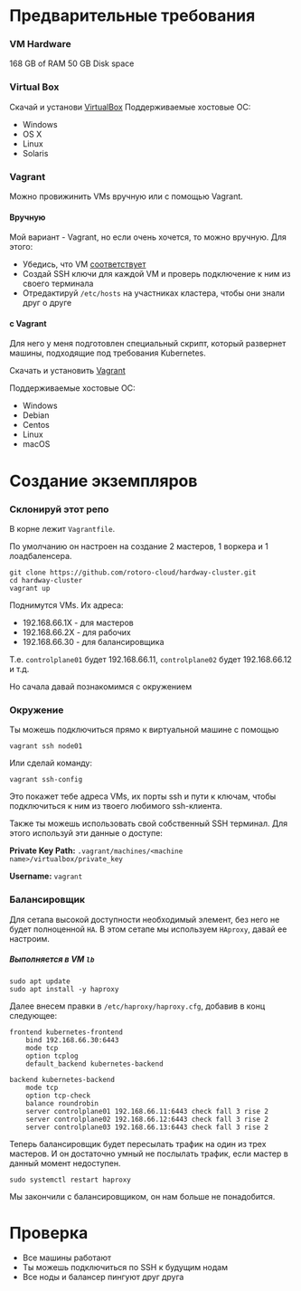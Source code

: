 # Предварительные требования

### VM Hardware

168 GB of RAM
50 GB Disk space

### Virtual Box

Скачай и установи [VirtualBox](https://www.virtualbox.org/wiki/Downloads)
Поддерживаемые хостовые ОС:

 - Windows
 - OS X
 - Linux
 - Solaris

### Vagrant

Можно провижинить VMs вручную или с помощью Vagrant. 

#### Вручную

Мой вариант - Vagrant, но если очень хочется, то можно вручную. Для этого:

- Убедись, что VM [соответствует](https://kubernetes.io/docs/setup/production-environment/tools/kubeadm/install-kubeadm/#verify-mac-address)
- Создай SSH ключи для каждой VM и проверь подключение к ним из своего терминала
- Отредактируй `/etc/hosts` на участниках кластера, чтобы они знали друг о друге

#### с Vagrant

Для него у меня подготовлен специальный скрипт, который развернет машины, подходящие под требования Kubernetes.

Скачать и установить [Vagrant](https://www.vagrantup.com/)

Поддерживаемые хостовые ОС:

- Windows
- Debian
- Centos
- Linux
- macOS

# Создание экземпляров

### Склонируй этот репо

В корне лежит `Vagrantfile`.

По умолчанию он настроен на создание 2 мастеров, 1 воркера и 1 лоадбаленсера.

```
git clone https://github.com/rotoro-cloud/hardway-cluster.git
cd hardway-cluster
vagrant up
```

Поднимутся VMs. Их адреса:
- 192.168.66.1X - для мастеров
- 192.168.66.2X - для рабочих
- 192.168.66.30 - для балансировщика

Т.е. `controlplane01` будет 192.168.66.11, `controlplane02` будет 192.168.66.12 и т.д.

Но сачала давай познакомимся с окружением

### Окружение
Ты можешь подключиться прямо к виртуальной машине с помощью
```
vagrant ssh node01
```
Или сделай команду:
```
vagrant ssh-config
```
Это покажет тебе адреса VMs, их порты ssh и пути к ключам, чтобы подключиться к ним из твоего любимого ssh-клиента.

Также ты можешь использовать свой собственный SSH терминал. Для этого используй эти данные о доступе:

**Private Key Path:** `.vagrant/machines/<machine name>/virtualbox/private_key`

**Username:** `vagrant`

### Балансировщик
Для сетапа высокой доступности необходимый элемент, без него не будет полноценной `HA`.
В этом сетапе мы используем `HAproxy`, давай ее настроим.

##### Выполняется в VM `lb`
```
sudo apt update
sudo apt install -y haproxy
```
Далее внесем правки в `/etc/haproxy/haproxy.cfg`, добавив в конц следующее:
```
frontend kubernetes-frontend
    bind 192.168.66.30:6443
    mode tcp
    option tcplog
    default_backend kubernetes-backend

backend kubernetes-backend
    mode tcp
    option tcp-check
    balance roundrobin
    server controlplane01 192.168.66.11:6443 check fall 3 rise 2
    server controlplane02 192.168.66.12:6443 check fall 3 rise 2
    server controlplane03 192.168.66.13:6443 check fall 3 rise 2
```
Теперь балансировщик будет пересылать трафик на один из трех мастеров. И он достаточно умный не послылать трафик, если мастер в данный момент недоступен. 
```
sudo systemctl restart haproxy
```
Мы закончили с балансировщиком, он нам больше не понадобится.


# Проверка

- Все машины работают
- Ты можешь подключиться по SSH к будущим нодам
- Все ноды и балансер пингуют друг друга

